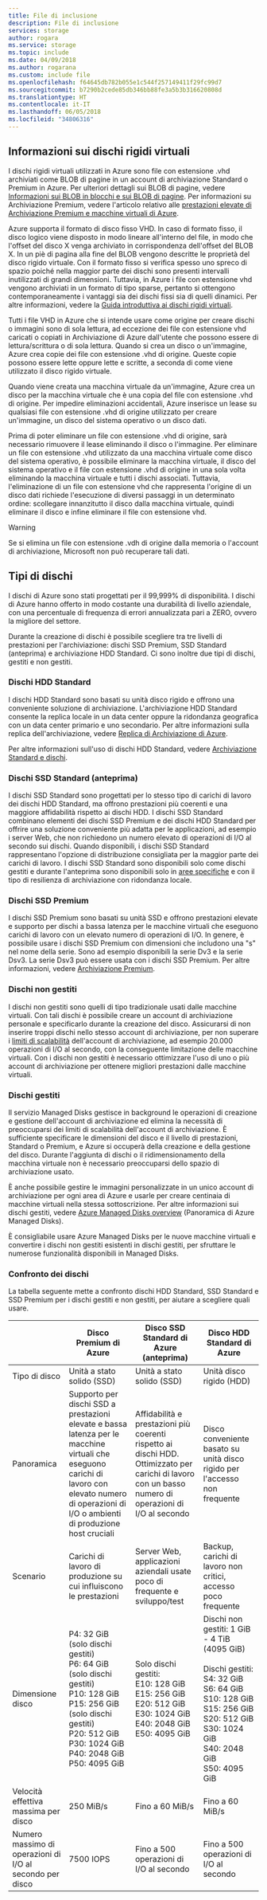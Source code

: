 ```yaml
---
title: File di inclusione
description: File di inclusione
services: storage
author: rogara
ms.service: storage
ms.topic: include
ms.date: 04/09/2018
ms.author: rogarana
ms.custom: include file
ms.openlocfilehash: f64645db782b055e1c544f257149411f29fc99d7
ms.sourcegitcommit: b7290b2cede85db346bb88fe3a5b3b316620808d
ms.translationtype: HT
ms.contentlocale: it-IT
ms.lasthandoff: 06/05/2018
ms.locfileid: "34806316"
---
```

## <a name="about-vhds"></a>Informazioni sui dischi rigidi virtuali
I dischi rigidi virtuali utilizzati in Azure sono file con estensione .vhd archiviati come BLOB di pagine in un account di archiviazione Standard o Premium in Azure. Per ulteriori dettagli sui BLOB di pagine, vedere [Informazioni sui BLOB in blocchi e sui BLOB di pagine](/rest/api/storageservices/Understanding-Block-Blobs--Append-Blobs--and-Page-Blobs/). Per informazioni su Archiviazione Premium, vedere l'articolo relativo alle [prestazioni elevate di Archiviazione Premium e macchine virtuali di Azure](../articles/virtual-machines/windows/premium-storage.md).

Azure supporta il formato di disco fisso VHD. In caso di formato fisso, il disco logico viene disposto in modo lineare all'interno del file, in modo che l'offset del disco X venga archiviato in corrispondenza dell'offset del BLOB X. In un piè di pagina alla fine del BLOB vengono descritte le proprietà del disco rigido virtuale. Con il formato fisso si verifica spesso uno spreco di spazio poiché nella maggior parte dei dischi sono presenti intervalli inutilizzati di grandi dimensioni. Tuttavia, in Azure i file con estensione vhd vengono archiviati in un formato di tipo sparse, pertanto si ottengono contemporaneamente i vantaggi sia dei dischi fissi sia di quelli dinamici. Per altre informazioni, vedere la [Guida introduttiva ai dischi rigidi virtuali](https://technet.microsoft.com/library/dd979539.aspx).

Tutti i file VHD in Azure che si intende usare come origine per creare dischi o immagini sono di sola lettura, ad eccezione dei file con estensione vhd caricati o copiati in Archiviazione di Azure dall'utente che possono essere di lettura/scrittura o di sola lettura. Quando si crea un disco o un'immagine, Azure crea copie dei file con estensione .vhd di origine. Queste copie possono essere lette oppure lette e scritte, a seconda di come viene utilizzato il disco rigido virtuale.

Quando viene creata una macchina virtuale da un'immagine, Azure crea un disco per la macchina virtuale che è una copia del file con estensione .vhd di origine. Per impedire eliminazioni accidentali, Azure inserisce un lease su qualsiasi file con estensione .vhd di origine utilizzato per creare un'immagine, un disco del sistema operativo o un disco dati.

Prima di poter eliminare un file con estensione .vhd di origine, sarà necessario rimuovere il lease eliminando il disco o l'immagine. Per eliminare un file con estensione .vhd utilizzato da una macchina virtuale come disco del sistema operativo, è possibile eliminare la macchina virtuale, il disco del sistema operativo e il file con estensione .vhd di origine in una sola volta eliminando la macchina virtuale e tutti i dischi associati. Tuttavia, l'eliminazione di un file con estensione vhd che rappresenta l'origine di un disco dati richiede l'esecuzione di diversi passaggi in un determinato ordine: scollegare innanzitutto il disco dalla macchina virtuale, quindi eliminare il disco e infine eliminare il file con estensione vhd.

> [!WARNING]
> Se si elimina un file con estensione .vdh di origine dalla memoria o l'account di archiviazione, Microsoft non può recuperare tali dati.

## <a name="types-of-disks"></a>Tipi di dischi 
I dischi di Azure sono stati progettati per il 99,999% di disponibilità. I dischi di Azure hanno offerto in modo costante una durabilità di livello aziendale, con una percentuale di frequenza di errori annualizzata pari a ZERO, ovvero la migliore del settore.

Durante la creazione di dischi è possibile scegliere tra tre livelli di prestazioni per l'archiviazione: dischi SSD Premium, SSD Standard (anteprima) e archiviazione HDD Standard. Ci sono inoltre due tipi di dischi, gestiti e non gestiti.

### <a name="standard-hdd-disks"></a>Dischi HDD Standard
I dischi HDD Standard sono basati su unità disco rigido e offrono una conveniente soluzione di archiviazione. L'archiviazione HDD Standard consente la replica locale in un data center oppure la ridondanza geografica con un data center primario e uno secondario. Per altre informazioni sulla replica dell'archiviazione, vedere [Replica di Archiviazione di Azure](../articles/storage/common/storage-redundancy.md). 

Per altre informazioni sull'uso di dischi HDD Standard, vedere [Archiviazione Standard e dischi](../articles/virtual-machines/windows/standard-storage.md).

### <a name="standard-ssd-disks-preview"></a>Dischi SSD Standard (anteprima)
I dischi SSD Standard sono progettati per lo stesso tipo di carichi di lavoro dei dischi HDD Standard, ma offrono prestazioni più coerenti e una maggiore affidabilità rispetto ai dischi HDD. I dischi SSD Standard combinano elementi dei dischi SSD Premium e dei dischi HDD Standard per offrire una soluzione conveniente più adatta per le applicazioni, ad esempio i server Web, che non richiedono un numero elevato di operazioni di I/O al secondo sui dischi. Quando disponibili, i dischi SSD Standard rappresentano l'opzione di distribuzione consigliata per la maggior parte dei carichi di lavoro. I dischi SSD Standard sono disponibili solo come dischi gestiti e durante l'anteprima sono disponibili solo in [aree specifiche](../articles/virtual-machines/windows/faq-for-disks.md) e con il tipo di resilienza di archiviazione con ridondanza locale.

### <a name="premium-ssd-disks"></a>Dischi SSD Premium 
I dischi SSD Premium sono basati su unità SSD e offrono prestazioni elevate e supporto per dischi a bassa latenza per le macchine virtuali che eseguono carichi di lavoro con un elevato numero di operazioni di I/O. In genere, è possibile usare i dischi SSD Premium con dimensioni che includono una "s" nel nome della serie. Sono ad esempio disponibili la serie Dv3 e la serie Dsv3. La serie Dsv3 può essere usata con i dischi SSD Premium.  Per altre informazioni, vedere [Archiviazione Premium](../articles/virtual-machines/windows/premium-storage.md).

### <a name="unmanaged-disks"></a>Dischi non gestiti
I dischi non gestiti sono quelli di tipo tradizionale usati dalle macchine virtuali. Con tali dischi è possibile creare un account di archiviazione personale e specificarlo durante la creazione del disco. Assicurarsi di non inserire troppi dischi nello stesso account di archiviazione, per non superare i [limiti di scalabilità](../articles/storage/common/storage-scalability-targets.md) dell'account di archiviazione, ad esempio 20.000 operazioni di I/O al secondo, con la conseguente limitazione delle macchine virtuali. Con i dischi non gestiti è necessario ottimizzare l'uso di uno o più account di archiviazione per ottenere migliori prestazioni dalle macchine virtuali.

### <a name="managed-disks"></a>Dischi gestiti 
Il servizio Managed Disks gestisce in background le operazioni di creazione e gestione dell'account di archiviazione ed elimina la necessità di preoccuparsi dei limiti di scalabilità dell'account di archiviazione. È sufficiente specificare le dimensioni del disco e il livello di prestazioni, Standard o Premium, e Azure si occuperà della creazione e della gestione del disco. Durante l'aggiunta di dischi o il ridimensionamento della macchina virtuale non è necessario preoccuparsi dello spazio di archiviazione usato. 

È anche possibile gestire le immagini personalizzate in un unico account di archiviazione per ogni area di Azure e usarle per creare centinaia di macchine virtuali nella stessa sottoscrizione. Per altre informazioni sui dischi gestiti, vedere [Azure Managed Disks overview](../articles/virtual-machines/windows/managed-disks-overview.md) (Panoramica di Azure Managed Disks).

È consigliabile usare Azure Managed Disks per le nuove macchine virtuali e convertire i dischi non gestiti esistenti in dischi gestiti, per sfruttare le numerose funzionalità disponibili in Managed Disks.

### <a name="disk-comparison"></a>Confronto dei dischi
La tabella seguente mette a confronto dischi HDD Standard, SSD Standard e SSD Premium per i dischi gestiti e non gestiti, per aiutare a scegliere quali usare.

|    | Disco Premium di Azure |Disco SSD Standard di Azure (anteprima)| Disco HDD Standard di Azure 
|--- | ------------------ | ------------------------------- | ----------------------- 
| Tipo di disco | Unità a stato solido (SSD) | Unità a stato solido (SSD) | Unità disco rigido (HDD)  
| Panoramica  | Supporto per dischi SSD a prestazioni elevate e bassa latenza per le macchine virtuali che eseguono carichi di lavoro con elevato numero di operazioni di I/O o ambienti di produzione host cruciali |Affidabilità e prestazioni più coerenti rispetto ai dischi HDD. Ottimizzato per carichi di lavoro con un basso numero di operazioni di I/O al secondo| Disco conveniente basato su unità disco rigido per l'accesso non frequente
| Scenario  | Carichi di lavoro di produzione su cui influiscono le prestazioni |Server Web, applicazioni aziendali usate poco di frequente e sviluppo/test| Backup, carichi di lavoro non critici, accesso poco frequente 
| Dimensione disco | P4: 32 GiB (solo dischi gestiti)<br>P6: 64 GiB (solo dischi gestiti)<br>P10: 128 GiB<br>P15: 256 GiB (solo dischi gestiti)<br>P20: 512 GiB<br>P30: 1024 GiB<br>P40: 2048 GiB<br>P50: 4095 GiB |Solo dischi gestiti:<br>E10: 128 GiB<br>E15: 256 GiB<br>E20: 512 GiB<br>E30: 1024 GiB<br>E40: 2048 GiB<br>E50: 4095 GiB | Dischi non gestiti: 1 GiB - 4 TiB (4095 GiB) <br><br>Dischi gestiti:<br> S4: 32 GiB <br>S6: 64 GiB <br>S10: 128 GiB <br>S15: 256 GiB <br>S20: 512 GiB <br>S30: 1024 GiB <br>S40: 2048 GiB<br>S50: 4095 GiB
| Velocità effettiva massima per disco | 250 MiB/s | Fino a 60 MiB/s | Fino a 60 MiB/s 
| Numero massimo di operazioni di I/O al secondo per disco | 7500 IOPS | Fino a 500 operazioni di I/O al secondo | Fino a 500 operazioni di I/O al secondo 
